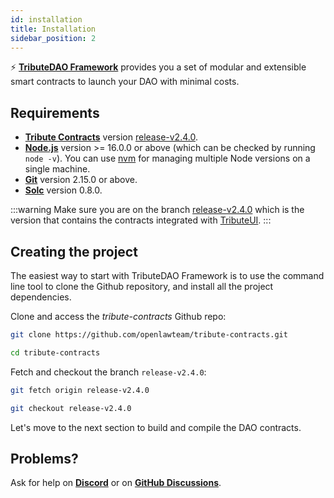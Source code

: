 ```yaml
---
id: installation
title: Installation
sidebar_position: 2
---
```


⚡️ **[TributeDAO Framework](https://github.com/openlawteam/tribute-contracts)** provides you a set of modular and extensible smart contracts to launch your DAO with minimal costs.

## Requirements

- **[Tribute Contracts](https://github.com/openlawteam/tribute-contracts/tree/release-v2.4.0)** version [release-v2.4.0](https://github.com/openlawteam/tribute-contracts/tree/release-v2.4.0).
- **[Node.js](https://nodejs.org/en/download/)** version >= 16.0.0 or above (which can be checked by running `node -v`). You can use [nvm](https://github.com/nvm-sh/nvm) for managing multiple Node versions on a single machine.
- **[Git](https://git-scm.com/downloads)** version 2.15.0 or above.
- **[Solc](https://docs.soliditylang.org/en/develop/installing-solidity.html)** version 0.8.0.

:::warning
Make sure you are on the branch [release-v2.4.0](https://github.com/openlawteam/tribute-contracts/tree/release-v2.4.0) which is the version that contains the contracts integrated with [TributeUI](https://github.com/openlawteam/tribute-ui).
:::

## Creating the project

The easiest way to start with TributeDAO Framework is to use the command line tool to clone the Github repository, and install all the project dependencies.

Clone and access the _tribute-contracts_ Github repo:

```bash
git clone https://github.com/openlawteam/tribute-contracts.git
```

```bash
cd tribute-contracts
```

Fetch and checkout the branch `release-v2.4.0`:

```bash
git fetch origin release-v2.4.0
```

```bash
git checkout release-v2.4.0
```

Let's move to the next section to build and compile the DAO contracts.

## Problems?

Ask for help on **[Discord](https://discord.gg/xXMA2DYqNf)** or on **[GitHub Discussions](https://github.com/openlawteam/tribute-contracts/discussions/new)**.
